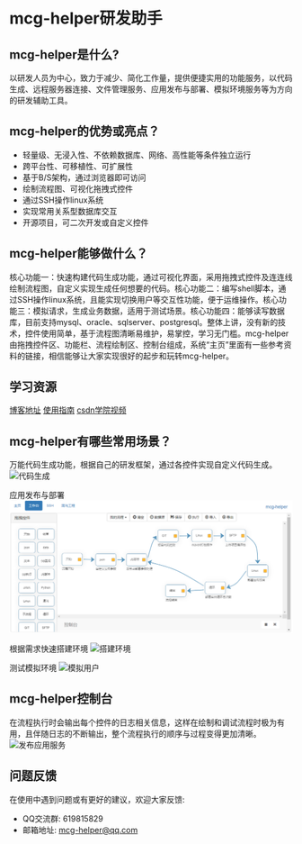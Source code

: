 # mcg-helper研发助手
## mcg-helper是什么?

以研发人员为中心，致力于减少、简化工作量，提供便捷实用的功能服务，以代码生成、远程服务器连接、文件管理服务、应用发布与部署、模拟环境服务等为方向的研发辅助工具。

## mcg-helper的优势或亮点？
* 轻量级、无浸入性、不依赖数据库、网络、高性能等条件独立运行
* 跨平台性、可移植性、可扩展性
* 基于B/S架构，通过浏览器即可访问
* 绘制流程图、可视化拖拽式控件
* 通过SSH操作linux系统
* 实现常用关系型数据库交互
* 开源项目，可二次开发或自定义控件

## mcg-helper能够做什么？

核心功能一：快速构建代码生成功能，通过可视化界面，采用拖拽式控件及连连线绘制流程图，自定义实现生成任何想要的代码。核心功能二：编写shell脚本，通过SSH操作linux系统，且能实现切换用户等交互性功能，便于运维操作。核心功能三：模拟请求，生成业务数据，适用于测试场景。核心功能四：能够读写数据库，目前支持mysql、oracle、sqlserver、postgresql。整体上讲，没有新的技术，控件使用简单，基于流程图清晰易维护，易掌控，学习无门槛。mcg-helper由拖拽控件区、功能栏、流程绘制区、控制台组成，系统“主页”里面有一些参考资料的链接，相信能够让大家实现很好的起步和玩转mcg-helper。

## 学习资源

[博客地址](http://blog.csdn.net/loginandpwd)  [使用指南](https://pan.baidu.com/s/1sliEqhJ#list/path=%2F%E4%BD%BF%E7%94%A8%E6%8C%87%E5%8D%97)  [csdn学院视频](https://edu.csdn.net/lecturer/1588)  

## mcg-helper有哪些常用场景？

万能代码生成功能，根据自己的研发框架，通过各控件实现自定义代码生成。
![代码生成](https://github.com/mcg-helper/mcg-helper/raw/master/image/generate.png)

应用发布与部署
![发布应用](https://github.com/mcg-helper/mcg-helper/raw/master/image/publish.png)

根据需求快速搭建环境
![搭建环境](https://github.com/mcg-helper/mcg-helper/raw/master/image/build.png)

测试模拟环境
![模拟用户](https://github.com/mcg-helper/mcg-helper/raw/master/image/mock.png)

## mcg-helper控制台
在流程执行时会输出每个控件的日志相关信息，这样在绘制和调试流程时极为有用，且伴随日志的不断输出，整个流程执行的顺序与过程变得更加清晰。
![发布应用服务](https://github.com/mcg-helper/mcg-helper/raw/master/image/console.png)

## 问题反馈
在使用中遇到问题或有更好的建议，欢迎大家反馈:

* QQ交流群: 619815829
* 邮箱地址: mcg-helper@qq.com
